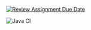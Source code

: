 [![Review Assignment Due Date](https://classroom.github.com/assets/deadline-readme-button-22041afd0340ce965d47ae6ef1cefeee28c7c493a6346c4f15d667ab976d596c.svg)](https://classroom.github.com/a/9SdtBFax)

![Java CI](https://github.com/AsmarSad/bhos-qa/lab-2-AsmarSad/actions/workflows/ci.yml/badge.svg)

